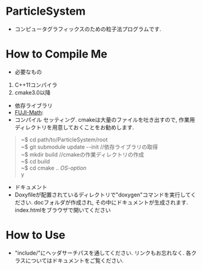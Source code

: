 # ParticleSystem
* コンピュータグラフィックスのための粒子法プログラムです.

# How to Compile Me
* 必要なもの
 1. C++11コンパイラ
 2. cmake3.0以降
* 依存ライブラリ
 * [FUJI-Math](https://github.com/dearshuto/FUJIMath): 
* コンパイル セッティング. cmakeは大量のファイルを吐き出すので, 作業用ディレクトリを用意しておくことをお勧めします.
 > ~$ cd path/to/ParticleSystem/root   
 > ~$ git submodule update --init //依存ライブラリの取得  
 > ~$ mkdir build //cmakeの作業ディレクトリの作成  
 > ~$ cd build  
 > ~$ cd cmake .. *OS-option*  
y
* ドキュメント
 * Doxyfileが配置されているディレクトリで"doxygen"コマンドを実行してください. docフォルダが作成され, その中にドキュメントが生成されます. index.htmlをブラウザで開いてください

 # How to Use
 * "include/"にヘッダサーチパスを通してください. リンクもお忘れなく. 各クラスについてはドキュメントをご覧ください.
